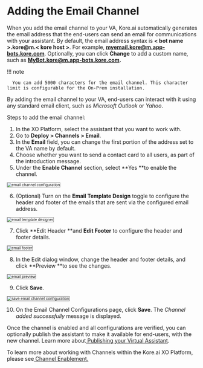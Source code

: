 # Adding the Email Channel

When you add the email channel to your VA, Kore.ai automatically generates the email address that the end-users can send an email for communications with your assistant. By default, the email address syntax is **&lt; bot name >.kore@m.&lt; kore host >**. For example, **myemail.kore@m.app-bots.kore.com**. Optionally, you can click **Change** to add a custom name, such as **MyBot.kore@m.app-bots.kore.com.**

!!! note

      You can add 5000 characters for the email channel. This character limit is configurable for the On-Prem installation.


By adding the email channel to your VA, end-users can interact with it using any standard email client, such as _Microsoft Outlook_ or _Yahoo_.

Steps to add the email channel:


1. In the XO Platform, select the assistant that you want to work with.
2. Go to **Deploy > Channels > Email**.
3. In the **Email** field, you can change the first portion of the address set to the VA name by default.
4. Choose whether you want to send a contact card to all users, as part of the introduction message.
5. Under the **Enable Channel** section, select **Yes **to enable the channel.
<img src="../images/email.png" alt="email channel configuration" title="email channel configuration" style="border: 1px solid gray; zoom:70%;">


6. (Optional) Turn on the **Email Template Design** toggle to configure the header and footer of the emails that are sent via the configured email address.
<img src="../images/email1.png" alt="email template designer" title="email template designer" style="border: 1px solid gray; zoom:70%;">


7. Click **Edit Header **and **Edit Footer** to configure the header and footer details.
<img src="../images/email2.png" alt="email footer " title="email footer" style="border: 1px solid gray; zoom:70%;">


8. In the Edit dialog window, change the header and footer details, and click **Preview **to see the changes.
<img src="../images/email3.png" alt="email preview " title="email preview " style="border: 1px solid gray; zoom:70%;">


9. Click **Save**.
<img src="../images/email4.png" alt="save email channel configuration" title="save email channel configuration" style="border: 1px solid gray; zoom:70%;">

10. On the Email Channel Configurations page, click **Save**. The _Channel added successfully_ message is displayed.

Once the channel is enabled and all configurations are verified, you can optionally publish the assistant to make it available for end-users, with the new channel. Learn more about[ Publishing your Virtual Assistant](../deploy/publishing-bot).

To learn more about working with Channels within the Kore.ai XO Platform, please see[ Channel Enablement.](../changelog/folder/adding-channels-to-your-bot)
